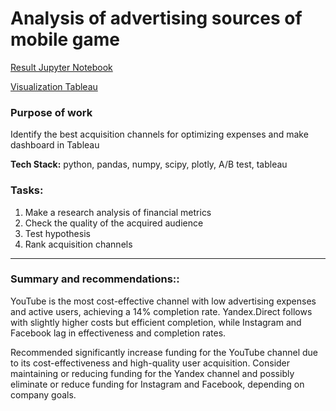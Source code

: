 # **Analysis of advertising sources of mobile game**
[Result Jupyter Notebook](https://github.com/Kristina-Ponomareva/my_projects/blob/main/Analysis%20of%20advertising%20sources%20of%20mobile%20game/Analysis%20of%20ads.ipynb)

[Visualization Tableau](https://public.tableau.com/authoring/Analysisofadvertisingsourcesofmobilegame/Dashboard1#1)


### Purpose of work
Identify the best acquisition channels for optimizing expenses and make dashboard in Tableau 

**Tech Stack:** python, pandas, numpy, scipy, plotly, A/B test, tableau

### Tasks:
1. Make a research analysis of financial metrics
2. Check the quality of the acquired audience
3. Test hypothesis
4. Rank acquisition channels

***
### **Summary and recommendations::**
YouTube is the most cost-effective channel with low advertising expenses and active users, achieving a 14% completion rate. 
Yandex.Direct follows with slightly higher costs but efficient completion, while Instagram and Facebook lag in effectiveness and completion rates.

Recommended significantly increase funding for the YouTube channel due to its cost-effectiveness and high-quality user acquisition. 
Consider maintaining or reducing funding for the Yandex channel and possibly eliminate or reduce funding for Instagram and Facebook, depending on company goals.
